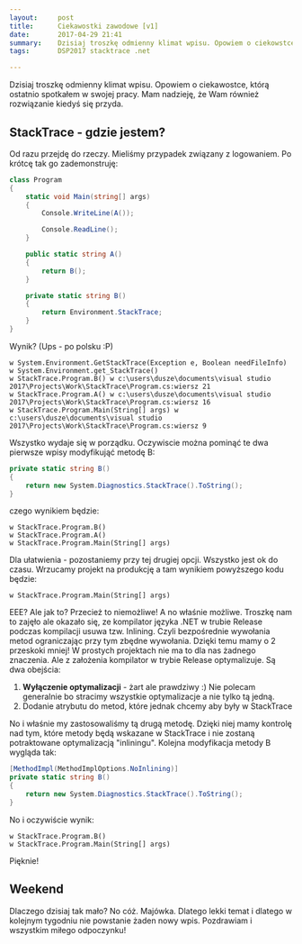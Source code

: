 ```yaml
---
layout:     post
title:      Ciekawostki zawodowe [v1]
date:       2017-04-29 21:41
summary:    Dzisiaj troszkę odmienny klimat wpisu. Opowiem o ciekowstce, którą ostatnio spotkałem w swojej pracy. Mam nadzieję, że Wam również rozwiązanie kiedyś się przyda.
tags:       DSP2017 stacktrace .net

---
```


Dzisiaj troszkę odmienny klimat wpisu. Opowiem o ciekawostce, którą ostatnio spotkałem w swojej pracy. Mam nadzieję, że Wam również rozwiązanie kiedyś się przyda.

## StackTrace - gdzie jestem? ##

Od razu przejdę do rzeczy. Mieliśmy przypadek związany z logowaniem. Po krótcę tak go zademonstruję:

```csharp
class Program
{
    static void Main(string[] args)
    {
        Console.WriteLine(A());

        Console.ReadLine();
    }

    public static string A()
    {
        return B();
    }

    private static string B()
    {
        return Environment.StackTrace;
    }
}
```

Wynik? (Ups - po polsku :P)

```
w System.Environment.GetStackTrace(Exception e, Boolean needFileInfo)
w System.Environment.get_StackTrace()
w StackTrace.Program.B() w c:\users\dusze\documents\visual studio 2017\Projects\Work\StackTrace\Program.cs:wiersz 21
w StackTrace.Program.A() w c:\users\dusze\documents\visual studio 2017\Projects\Work\StackTrace\Program.cs:wiersz 16
w StackTrace.Program.Main(String[] args) w c:\users\dusze\documents\visual studio 2017\Projects\Work\StackTrace\Program.cs:wiersz 9
```

Wszystko wydaje się w porządku. Oczywiscie można pominąć te dwa pierwsze wpisy modyfikująć metodę B:

```csharp
private static string B()
{
    return new System.Diagnostics.StackTrace().ToString();
}
```

czego wynikiem będzie:

```
w StackTrace.Program.B()
w StackTrace.Program.A()
w StackTrace.Program.Main(String[] args)
```

Dla ułatwienia - pozostaniemy przy tej drugiej opcji. Wszystko jest ok do czasu. Wrzucamy projekt na produkcję a tam wynikiem powyższego kodu będzie:

```
w StackTrace.Program.Main(String[] args)
```

EEE? Ale jak to? Przecież to niemożliwe! A no właśnie możliwe. Troszkę nam to zajęło ale okazało się, ze kompilator języka .NET w trubie Release podczas kompilacji usuwa tzw. Inlining. Czyli bezpośrednie wywołania metod ograniczając przy tym zbędne wywołania. Dzięki temu mamy o 2 przeskoki mniej! W prostych projektach nie ma to dla nas żadnego znaczenia. Ale z założenia kompilator w trybie Release optymalizuje. Są dwa obejścia:

1. **Wyłączenie optymalizacji** - żart ale prawdziwy :) Nie polecam generalnie bo stracimy wszystkie optymalizacje a nie tylko tą jedną.
2. Dodanie atrybutu do metod, które jednak chcemy aby były w StackTrace

No i właśnie my zastosowaliśmy tą drugą metodę. Dzięki niej mamy kontrolę nad tym, które metody będą wskazane w StackTrace i nie zostaną potraktowane optymalizacją "inliningu". Kolejna modyfikacja metody B wygląda tak:

```csharp
[MethodImpl(MethodImplOptions.NoInlining)]
private static string B()
{
    return new System.Diagnostics.StackTrace().ToString();
}
```

No i oczywiście wynik:

```
w StackTrace.Program.B()
w StackTrace.Program.Main(String[] args)
```

Pięknie!

## Weekend ##

Dlaczego dzisiaj tak mało? No cóż. Majówka. Dlatego lekki temat i dlatego w kolejnym tygodniu nie powstanie żaden nowy wpis. Pozdrawiam i wszystkim miłego odpoczynku!